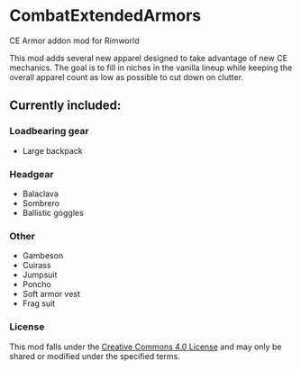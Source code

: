 # CombatExtendedArmors
CE Armor addon mod for Rimworld

This mod adds several new apparel designed to take advantage of new CE mechanics. The goal is to fill in niches in the vanilla lineup while keeping the overall apparel count as low as possible to cut down on clutter.

## Currently included:

### Loadbearing gear
- Large backpack
### Headgear
- Balaclava
- Sombrero
- Ballistic goggles
### Other
- Gambeson
- Cuirass
- Jumpsuit
- Poncho
- Soft armor vest
- Frag suit

### License
This mod falls under the [Creative Commons 4.0 License](https://creativecommons.org/licenses/by-nc-sa/4.0/) and may only be shared or modified under the specified terms.